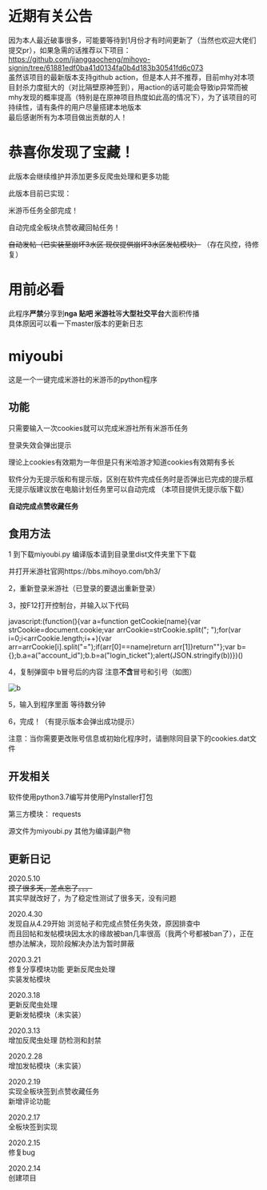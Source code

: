 # 近期有关公告  
因为本人最近破事很多，可能要等待到1月份才有时间更新了（当然也欢迎大佬们提交pr），如果急需的话推荐以下项目：  
https://github.com/jianggaocheng/mihoyo-signin/tree/61881edf0ba41d0134fa0b4d183b30541fd6c073  
虽然该项目的最新版本支持github action，但是本人并不推荐，目前mhy对本项目封杀力度挺大的（对比隔壁原神签到），用action的话可能会导致ip异常而被mhy发现的概率提高（特别是在原神项目热度如此高的情况下），为了该项目的可持续性，请有条件的用户尽量搭建本地版本  
最后感谢所有为本项目做出贡献的人！

# 恭喜你发现了宝藏！
此版本会继续维护并添加更多反爬虫处理和更多功能  

此版本目前已实现：

米游币任务全部完成！

自动完成全板块点赞收藏回帖任务！

~~自动发帖（已实装至崩坏3水区 现仅提供崩坏3水区发帖模块）~~ （存在风控，待修复）

# 用前必看

此程序**严禁**分享到**nga 贴吧 米游社**等**大型社交平台**大面积传播  
具体原因可以看一下master版本的更新日志


# miyoubi
这是一个一键完成米游社的米游币的python程序

## 功能

只需要输入一次cookies就可以完成米游社所有米游币任务

登录失效会弹出提示  

理论上cookies有效期为一年但是只有米哈游才知道cookies有效期有多长  

软件分为无提示版和有提示版，区别在软件完成任务时是否弹出已完成的提示框  
无提示版建议放在电脑计划任务里可以自动完成
（本项目提供无提示版下载）

**自动完成点赞收藏任务**

## 食用方法

1 到下载miyoubi.py 编译版本请到目录里dist文件夹里下下载

并打开米游社官网https://bbs.mihoyo.com/bh3/

2，重新登录米游社（已登录的要退出重新登录）  

3，按F12打开控制台，并输入以下代码  

javascript:(function(){var a=function getCookie(name){var strCookie=document.cookie;var arrCookie=strCookie.split("; ");for(var i=0;i<arrCookie.length;i++){var arr=arrCookie[i].split("=");if(arr[0]==name)return arr[1]}return""};var b={};b.a=a("account_id");b.b=a("login_ticket");alert(JSON.stringify(b))})()  

4，复制弹窗中 b冒号后的内容 注意**不含**冒号和引号（如图）  

![b](https://github.com/lhllhx/miyoubi/blob/master/b.png)

5，输入到程序里面 等待数分钟

6，完成！（有提示版本会弹出成功提示）  

注意：当你需要更改账号信息或初始化程序时，请删除同目录下的cookies.dat文件

## 开发相关

软件使用python3.7编写并使用PyInstaller打包

第三方模块：  requests  

源文件为miyoubi.py 其他为编译副产物

## 更新日记
2020.5.10  
~~摸了很多天，差点忘了。。。~~  
其实早就改好了，为了稳定性测试了很多天，没有问题

2020.4.30  
发现自从4.29开始 浏览帖子和完成点赞任务失效，原因排查中  
而且回帖和发帖模块因太水的缘故被ban几率很高（我两个号都被ban了），正在想办法解决，现阶段解决办法为暂时屏蔽 

2020.3.21  
修复分享模块功能 更新反爬虫处理  
实装发帖模块

2020.3.18  
更新反爬虫处理  
更新发帖模块（未实装）

2020.3.13  
增加反爬虫处理 防检测和封禁

2020.2.28  
增加发帖模块（未实装）

2020.2.19  
实现全板块签到点赞收藏任务  
新增评论功能

2020.2.17  
全板块签到实现

2020.2.15  
修复bug  

2020.2.14  
创建项目

